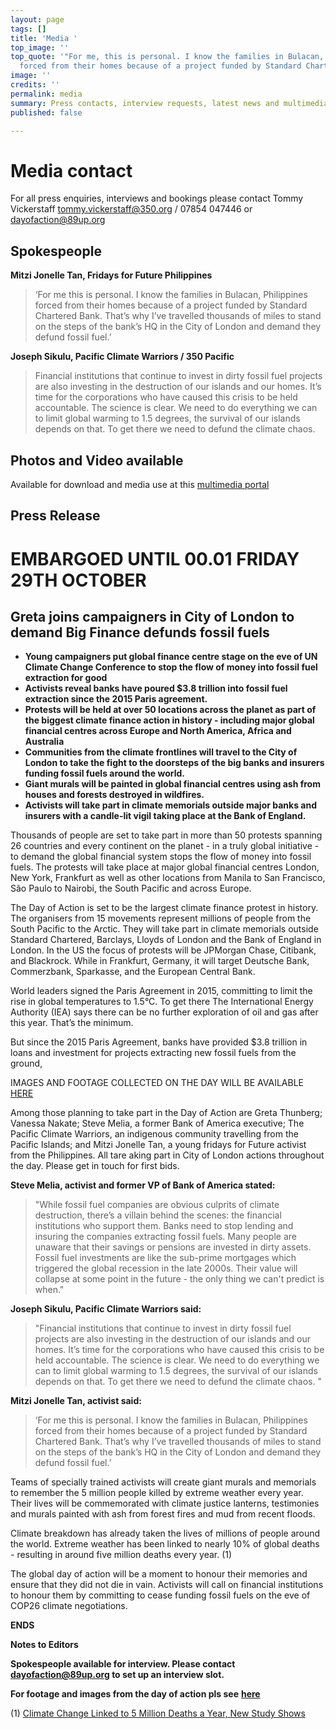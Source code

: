 ```yaml
---
layout: page
tags: []
title: 'Media '
top_image: ''
top_quote: '"For me, this is personal. I know the families in Bulacan, Philippines
  forced from their homes because of a project funded by Standard Chartered Bank"'
image: ''
credits: ''
permalink: media
summary: Press contacts, interview requests, latest news and multimedia assets
published: false

---
```

# Media contact

For all press enquiries, interviews and bookings please contact Tommy Vickerstaff [tommy.vickerstaff@350.org](mailto:tommy.vickerstaff@350.org) / 07854 047446 or [dayofaction@89up.org](mailto:dayofaction@89up.org) 

## Spokespeople

**Mitzi Jonelle Tan, Fridays for Future Philippines**

> ‘For me this is personal. I know the families in Bulacan, Philippines forced from their homes because of a project funded by Standard Chartered Bank. That’s why I’ve travelled thousands of miles to stand on the steps of the bank’s HQ in the City of London and demand they defund fossil fuel.’

**Joseph Sikulu, Pacific Climate Warriors / 350 Pacific**

> Financial institutions that continue to invest in dirty fossil fuel projects are also investing in the destruction of our islands and our homes. It’s time for the corporations who have caused this crisis to be held accountable. The science is clear. We need to do everything we can to limit global warming to 1.5 degrees, the survival of our islands depends on that. To get there we need to defund the climate chaos.

## Photos and Video available

Available for download and media use at this [multimedia portal](https://350org.widencollective.com/portals/nkryeayx/DefundClimateChaos)

## Press Release

# **EMBARGOED UNTIL 00.01 FRIDAY 29TH OCTOBER**

## **Greta joins campaigners in City of London to demand Big Finance defunds fossil fuels**

* **Young campaigners put global finance centre stage on the eve of UN Climate Change Conference to stop the flow of money into fossil fuel extraction for good**
* **Activists reveal banks have poured $3.8 trillion into fossil fuel extraction since the 2015 Paris agreement.**
* **Protests will be held at over 50 locations across the planet as part of the biggest climate finance action in history - including major global financial centres across Europe and North America, Africa and Australia**
* **Communities from the climate frontlines will travel to the City of London to take the fight to the doorsteps of the big banks and insurers funding fossil fuels around the world.** 
* **Giant murals will be painted in global financial centres using ash from houses and forests destroyed in wildfires.** 
* **Activists will take part in climate memorials outside major banks and insurers with a candle-lit vigil taking place at the Bank of England.**

Thousands of people are set to take part in more than 50 protests spanning 26 countries and every continent on the planet - in a truly global initiative - to demand the global financial system stops the flow of money into fossil fuels. The protests will take place at major global financial centres London, New York, Frankfurt as well as other locations from Manila to San Francisco, São Paulo to Nairobi, the South Pacific and across Europe.

The Day of Action is set to be the largest climate finance protest in history. The organisers from 15 movements represent millions of people from the South Pacific to the Arctic. They will take part in climate memorials outside Standard Chartered, Barclays, Lloyds of London and the Bank of England in London. In the US the focus of protests will be JPMorgan Chase, Citibank, and Blackrock. While in Frankfurt, Germany, it will target Deutsche Bank, Commerzbank, Sparkasse, and the European Central Bank.

World leaders signed the Paris Agreement in 2015, committing to limit the rise in global temperatures to 1.5°C. To get there The International Energy Authority (IEA) says there can be no further exploration of oil and gas after this year. That’s the minimum.

But since the 2015 Paris Agreement, banks have provided $3.8 trillion in loans and investment for projects extracting new fossil fuels from the ground,

IMAGES AND FOOTAGE COLLECTED ON THE DAY WILL BE AVAILABLE [HERE](https://350org.widencollective.com/portals/nkryeayx/PeopletotheFrontportal)

Among those planning to take part in the Day of Action are Greta Thunberg; Vanessa Nakate; Steve Melia, a former Bank of America executive; The Pacific Climate Warriors, an indigenous community travelling from the Pacific Islands; and Mitzi Jonelle Tan, a young fridays for Future activist from the Philippines. All tare aking part in City of London actions throughout the day. Please get in touch for first bids.

**Steve Melia, activist and former VP of Bank of America stated:**

> "While fossil fuel companies are obvious culprits of climate destruction, there’s a villain behind the scenes: the financial institutions who support them. Banks need to stop lending and insuring the companies extracting fossil fuels. Many people are unaware that their savings or pensions are invested in dirty assets. Fossil fuel investments are like the sub-prime mortgages which triggered the global recession in the late 2000s. Their value will collapse at some point in the future - the only thing we can't predict is when."

**Joseph Sikulu, Pacific Climate Warriors said:**

> "Financial institutions that continue to invest in dirty fossil fuel projects are also investing in the destruction of our islands and our homes. It’s time for the corporations who have caused this crisis to be held accountable. The science is clear. We need to do everything we can to limit global warming to 1.5 degrees, the survival of our islands depends on that. To get there we need to defund the climate chaos. "

**Mitzi Jonelle Tan, activist said:**

> ‘For me this is personal. I know the families in Bulacan, Philippines forced from their homes because of a project funded by Standard Chartered Bank. That’s why I’ve travelled thousands of miles to stand on the steps of the bank’s HQ in the City of London and demand they defund fossil fuel.’

Teams of specially trained activists will create giant murals and memorials to remember the 5 million people killed by extreme weather every year. Their lives will be commemorated with climate justice lanterns, testimonies and murals painted with ash from forest fires and mud from recent floods.

Climate breakdown has already taken the lives of millions of people around the world. Extreme weather has been linked to nearly 10% of global deaths - resulting in around five million deaths every year. (1)

The global day of action will be a moment to honour their memories and ensure that they did not die in vain. Activists will call on financial institutions to honour them by committing to cease funding fossil fuels on the eve of COP26 climate negotiations.

**ENDS**

**Notes to Editors**

**Spokespeople available for interview. Please contact dayofaction@89up.org to set up an interview slot.**

**For footage and images from the day of action pls see** [**here**](https://350org.widencollective.com/portals/nkryeayx/PeopletotheFrontportal)

(1) [Climate Change Linked to 5 Million Deaths a Year, New Study Shows](https://www.bloomberg.com/news/articles/2021-07-07/climate-change-linked-to-5-million-deaths-a-year-new-study-shows) 